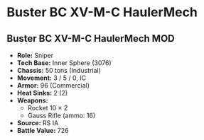 # Buster BC XV-M-C HaulerMech
## Buster BC XV-M-C HaulerMech MOD
- **Role:** Sniper
- **Tech Base:** Inner Sphere (3076)
- **Chassis:** 50 tons (Industrial)
- **Movement:** 3 / 5 / 0, IC
- **Armor:** 96 (Commercial)
- **Heat Sinks:** 2 (2)
- **Weapons:**
  - Rocket 10 × 2
  - Gauss Rifle (ammo: 16)
- **Source:** RS IA
- **Battle Value:** 726

